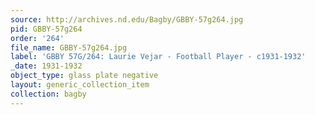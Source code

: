 ```yaml
---
source: http://archives.nd.edu/Bagby/GBBY-57g264.jpg
pid: GBBY-57g264
order: '264'
file_name: GBBY-57g264.jpg
label: 'GBBY 57G/264: Laurie Vejar - Football Player - c1931-1932'
_date: 1931-1932
object_type: glass plate negative
layout: generic_collection_item
collection: bagby
---
```

